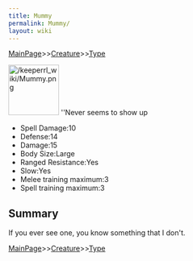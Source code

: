 ```yaml
---
title: Mummy
permalink: Mummy/
layout: wiki
---
```


[MainPage](/keeperrl_wiki/ "wikilink")>>[Creature](/keeperrl_wiki/Creature_Guide "wikilink")>>[Type](/keeperrl_wiki/Type "wikilink")

<img src="/keeperrl_wiki/Mummy.png" title="fig:/keeperrl_wiki/Mummy.png" alt="/keeperrl_wiki/Mummy.png" width="100" />
''Never seems to show up

-   Spell Damage:10
-   Defense:14
-   Damage:15
-   Body Size:Large
-   Ranged Resistance:Yes
-   Slow:Yes
-   Melee training maximum:3
-   Spell training maximum:3

Summary
-------

If you ever see one, you know something that I don't.

[MainPage](/keeperrl_wiki/ "wikilink")>>[Creature](/keeperrl_wiki/Creature_Guide "wikilink")>>[Type](/keeperrl_wiki/Type "wikilink")

